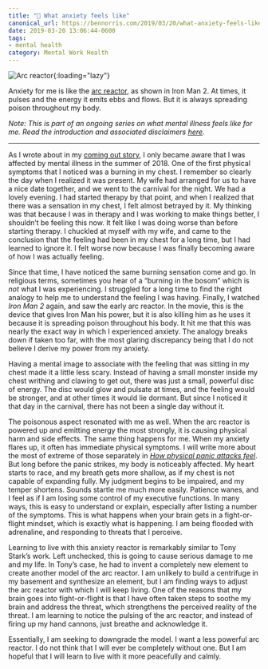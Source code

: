 ```yaml
---
title: "💮 What anxiety feels like"
canonical_url: https://bennorris.com/2019/03/20/what-anxiety-feels-like
date: 2019-03-20 13:06:44-0600
tags:
- mental health
category: Mental Work Health
---
```


![Arc reactor](https://media.bennorris.com/images/bennorris/uploads/2019/a9579719ca.jpg){:loading="lazy"}

Anxiety for me is like the [arc reactor](https://marvel.fandom.com/wiki/Arc_Reactor), as shown in Iron Man 2. At times, it pulses and the energy it emits ebbs and flows. But it is always spreading poison throughout my body.

*Note: This is part of an ongoing series on what mental illness feels like for me. Read the introduction and associated disclaimers [here](https://www.bennorris.com/2019/03/18/what-mental-illness-feels-like).*

***

As I wrote about in my [coming out story](https://www.bennorris.com/2019/01/26/coming-out), I only became aware that I was affected by mental illness in the summer of 2018. One of the first physical symptoms that I noticed was a burning in my chest. I remember so clearly the day when I realized it was present. My wife had arranged for us to have a nice date together, and we went to the carnival for the night. We had a lovely evening. I had started therapy by that point, and when I realized that there was a sensation in my chest, I felt almost betrayed by it. My thinking was that because I was in therapy and I was working to make things better, I shouldn’t be feeling this now. It felt like I was doing worse than before starting therapy. I chuckled at myself with my wife, and came to the conclusion that the feeling had been in my chest for a long time, but I had learned to ignore it. I felt worse now because I was finally becoming aware of how I was actually feeling.

Since that time, I have noticed the same burning sensation come and go. In religious terms, sometimes you hear of a “burning in the bosom” which is *not* what I was experiencing. I struggled for a long time to find the right analogy to help me to understand the feeling I was having. Finally, I watched *Iron Man 2* again, and saw the early arc reactor. In the movie, this is the device that gives Iron Man his power, but it is also killing him as he uses it because it is spreading poison throughout his body. It hit me that this was nearly the exact way in which I experienced anxiety. The analogy breaks down if taken too far, with the most glaring discrepancy being that I do not believe I derive my power from my anxiety.

Having a mental image to associate with the feeling that was sitting in my chest made it a little less scary. Instead of having a small monster inside my chest writhing and clawing to get out, there was just a small, powerful disc of energy. The disc would glow and pulsate at times, and the feeling would be stronger, and at other times it would lie dormant. But since I noticed it that day in the carnival, there has not been a single day without it.

The poisonous aspect resonated with me as well. When the arc reactor is powered up and emitting energy the most strongly, it is causing physical harm and side effects. The same thing happens for me. When my anxiety flares up, it often has immediate physical symptoms. I will write more about the most of extreme of those separately in *[How physical panic attacks feel](https://www.bennorris.com/2019/03/22/what-physical-panic)*. But long before the panic strikes, my body is noticeably affected. My heart starts to race, and my breath gets more shallow, as if my chest is not capable of expanding fully. My judgment begins to be impaired, and my temper shortens. Sounds startle me much more easily. Patience wanes, and I feel as if I am losing some control of my executive functions. In many ways, this is easy to understand or explain, especially after listing a number of the symptoms. This is what happens when your brain gets in a fight-or-flight mindset, which is exactly what is happening. I am being flooded with adrenaline, and responding to threats that I perceive.

Learning to live with this anxiety reactor is remarkably similar to Tony Stark’s work. Left unchecked, this is going to cause serious damage to me and my life. In Tony’s case, he had to invent a completely new element to create another model of the arc reactor. I am unlikely to build a centrifuge in my basement and synthesize an element, but I am finding ways to adjust the arc reactor with which I will keep living. One of the reasons that my brain goes into fight-or-flight is that I have often taken steps to soothe my brain and address the threat, which strengthens the perceived reality of the threat. I am learning to notice the pulsing of the arc reactor, and instead of firing up my hand cannons, just breathe and acknowledge it.

Essentially, I am seeking to downgrade the model. I want a less powerful arc reactor. I do not think that I will ever be completely without one. But I am hopeful that I will learn to live with it more peacefully and calmly.